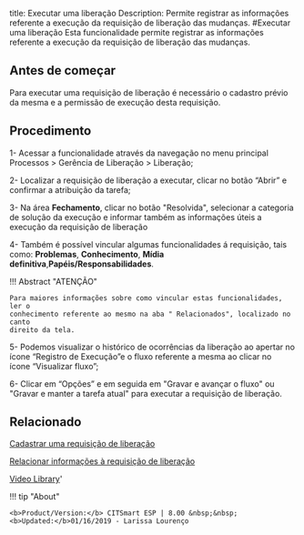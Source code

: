 title: Executar uma liberação
Description: Permite registrar as informações referente a execução da requisição de liberação das mudanças. 
#Executar uma liberação
Esta funcionalidade permite registrar as informações referente a execução da requisição de liberação das mudanças.

Antes de começar
--------------------

Para executar uma requisição de liberação é necessário o cadastro prévio da
mesma e a permissão de execução desta requisição.

Procedimento
----------------

1-  Acessar a funcionalidade através da navegação no menu principal Processos \>
    Gerência de Liberação \> Liberação;

2-  Localizar a requisição de liberação a executar, clicar no botão “Abrir” e
    confirmar a atribuição da tarefa;

3-  Na área **Fechamento**, clicar no botão "Resolvida", selecionar a categoria
    de solução da execução e informar também as informações úteis a execução da
    requisição de liberação

4-  Também é possível vincular algumas funcionalidades á requisição, tais
    como: **Problemas**, **Conhecimento**, **Mídia
    definitiva**,**Papéis/Responsabilidades**.

!!! Abstract "ATENÇÃO"  

    Para maiores informações sobre como vincular estas funcionalidades, ler o
    conhecimento referente ao mesmo na aba " Relacionados", localizado no canto
    direito da tela.

5-  Podemos visualizar o histórico de ocorrências da liberação ao apertar no
    ícone “Registro de Execução”e o fluxo referente a mesma ao clicar no
    ícone “Visualizar fluxo”;

6-  Clicar em “Opções” e em seguida em "Gravar e avançar o fluxo" ou "Gravar e
    manter a tarefa atual" para executar a requisição de liberação.

Relacionado
---------------

[Cadastrar uma requisição de liberação](/pt-br/citsmart-esp-8/processes/release/use/register-release-request.html)

[Relacionar informações à requisição de liberação](/pt-br/citsmart-esp-8/processes/release/use/relate-information-to-release.html)

<i class='fa fa-youtube-play  fa-2x' style='color:#97ce17;vertical-align: middle;'> </i> [Video Library](https://www.youtube.com/playlist?list=PLB5qK2uzf2RPc9F3kW8T8Mw2rtMylBEWC)'

!!! tip "About"

    <b>Product/Version:</b> CITSmart ESP | 8.00 &nbsp;&nbsp;
    <b>Updated:</b>01/16/2019 - Larissa Lourenço
